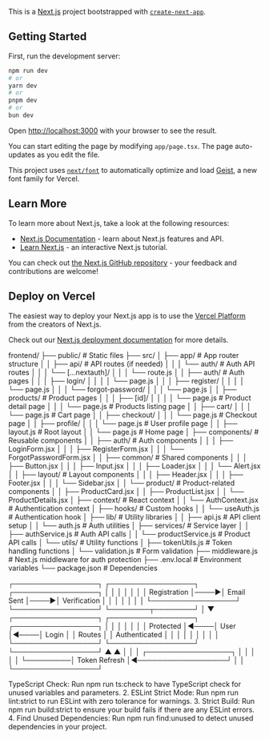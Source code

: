 This is a [Next.js](https://nextjs.org) project bootstrapped with [`create-next-app`](https://nextjs.org/docs/app/api-reference/cli/create-next-app).

## Getting Started

First, run the development server:

```bash
npm run dev
# or
yarn dev
# or
pnpm dev
# or
bun dev
```

Open [http://localhost:3000](http://localhost:3000) with your browser to see the result.

You can start editing the page by modifying `app/page.tsx`. The page auto-updates as you edit the file.

This project uses [`next/font`](https://nextjs.org/docs/app/building-your-application/optimizing/fonts) to automatically optimize and load [Geist](https://vercel.com/font), a new font family for Vercel.

## Learn More

To learn more about Next.js, take a look at the following resources:

- [Next.js Documentation](https://nextjs.org/docs) - learn about Next.js features and API.
- [Learn Next.js](https://nextjs.org/learn) - an interactive Next.js tutorial.

You can check out [the Next.js GitHub repository](https://github.com/vercel/next.js) - your feedback and contributions are welcome!

## Deploy on Vercel

The easiest way to deploy your Next.js app is to use the [Vercel Platform](https://vercel.com/new?utm_medium=default-template&filter=next.js&utm_source=create-next-app&utm_campaign=create-next-app-readme) from the creators of Next.js.

Check out our [Next.js deployment documentation](https://nextjs.org/docs/app/building-your-application/deploying) for more details.


frontend/
├── public/                  # Static files
├── src/
│   ├── app/                 # App router structure
│   │   ├── api/             # API routes (if needed)
│   │   │   └── auth/        # Auth API routes
│   │   │       └── [...nextauth]/
│   │   │           └── route.js
│   │   ├── auth/            # Auth pages
│   │   │   ├── login/
│   │   │   │   └── page.js
│   │   │   ├── register/
│   │   │   │   └── page.js
│   │   │   └── forgot-password/
│   │   │       └── page.js
│   │   ├── products/        # Product pages
│   │   │   ├── [id]/
│   │   │   │   └── page.js  # Product detail page
│   │   │   └── page.js      # Products listing page
│   │   ├── cart/
│   │   │   └── page.js      # Cart page
│   │   ├── checkout/
│   │   │   └── page.js      # Checkout page
│   │   ├── profile/
│   │   │   └── page.js      # User profile page
│   │   ├── layout.js        # Root layout
│   │   └── page.js          # Home page
│   ├── components/          # Reusable components
│   │   ├── auth/            # Auth components
│   │   │   ├── LoginForm.jsx
│   │   │   ├── RegisterForm.jsx
│   │   │   └── ForgotPasswordForm.jsx
│   │   ├── common/          # Shared components
│   │   │   ├── Button.jsx
│   │   │   ├── Input.jsx
│   │   │   ├── Loader.jsx
│   │   │   └── Alert.jsx
│   │   ├── layout/          # Layout components
│   │   │   ├── Header.jsx
│   │   │   ├── Footer.jsx
│   │   │   └── Sidebar.jsx
│   │   └── product/         # Product-related components
│   │       ├── ProductCard.jsx
│   │       ├── ProductList.jsx
│   │       └── ProductDetails.jsx
│   ├── context/             # React context
│   │   └── AuthContext.jsx  # Authentication context
│   ├── hooks/               # Custom hooks
│   │   └── useAuth.js       # Authentication hook
│   ├── lib/                 # Utility libraries
│   │   ├── api.js           # API client setup
│   │   └── auth.js          # Auth utilities
│   ├── services/            # Service layer
│   │   ├── authService.js   # Auth API calls
│   │   └── productService.js # Product API calls
│   └── utils/               # Utility functions
│       ├── tokenUtils.js    # Token handling functions
│       └── validation.js    # Form validation
├── middleware.js            # Next.js middleware for auth protection
├── .env.local               # Environment variables
└── package.json             # Dependencies

┌─────────────────┐     ┌─────────────────┐     ┌─────────────────┐
│                 │     │                 │     │                 │
│  Registration   │────▶│  Email Sent     │────▶│  Verification   │
│                 │     │                 │     │                 │
└─────────────────┘     └─────────────────┘     └────────┬────────┘
                                                         │
                                                         ▼
┌─────────────────┐     ┌─────────────────┐     ┌─────────────────┐
│                 │     │                 │     │                 │
│  Protected      │◀────│  User           │◀────│  Login          │
│  Routes         │     │  Authenticated  │     │                 │
│                 │     │                 │     │                 │
└─────────────────┘     └─────────────────┘     └─────────────────┘
        ▲                                               ▲
        │                                               │
        │         ┌─────────────────┐                   │
        │         │                 │                   │
        └─────────│  Token Refresh  │◀──────────────────┘
                  │                 │
                  └─────────────────┘




 TypeScript Check: Run npm run ts:check to have TypeScript check for unused variables and parameters.
2.
ESLint Strict Mode: Run npm run lint:strict to run ESLint with zero tolerance for warnings.
3.
Strict Build: Run npm run build:strict to ensure your build fails if there are any ESLint errors.
4.
Find Unused Dependencies: Run npm run find:unused to detect unused dependencies in your project.                 